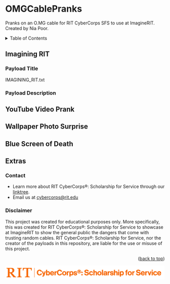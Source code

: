 # OMGCablePranks
Pranks on an O.MG cable for RIT CyberCorps SFS to use at ImagineRIT. Created by Nia Poor.

<!-- TABLE OF CONTENTS -->
<details>
  <summary>Table of Contents</summary>
  <ol>
    <li><a href="#Imagining RIT">Imagining RIT</a></li>
    <li><a href="#YouTube Video Prank">YouTube Video Prank</a></li>
    <li><a href="#Wallpaper Photo Surprise">Wallpaper Photo Surprise</a></li>
    <li><a href="#Blue Screen of Death">Blue Screen of Death</a></li>
    <li><a href="#Extras">Extras</a></li>
  </ol>
</details>

## Imagining RIT
### Payload Title
IMAGINING_RIT.txt
### Payload Description

## YouTube Video Prank

## Wallpaper Photo Surprise

## Blue Screen of Death

## Extras
### Contact
* Learn more about RIT CyberCorps®: Scholarship for Service through our [linktree](https://linktr.ee/rit_cybercorps).
* Email us at cybercorps@rit.edu


### Disclaimer
This project was created for educational purposes only. More specifically, this was created for RIT CyberCorps®: Scholarship for Service to showcase at ImagineRIT to show the general public the dangers that come with trusting random cables. RIT CyberCorps®: Scholarship for Service, nor the creator of the payloads in this repository, are liable for the use or misuse of this project.

<p align="right">(<a href="#top">back to top</a>)</p>

![CyberCorpsLogo](https://github.com/niapoor/OMGCablePranks/blob/main/tools/CyberCorps%20Logo%20Horizontal%20Full%20Orange.png?raw=true)
